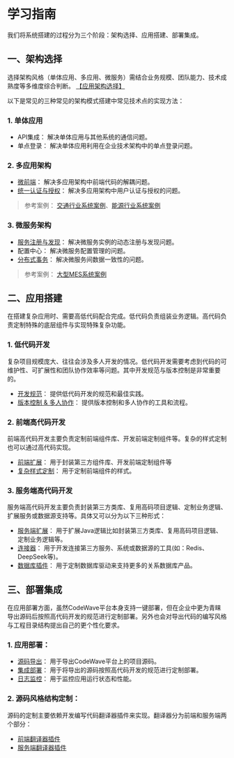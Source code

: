 # 学习指南


<object data="a2.svg" type="image/svg+xml" style="max-width: 100%;"></object>

我们将系统搭建的过程分为三个阶段：架构选择、应用搭建、部署集成。


## 一、架构选择
选择架构风格（单体应用、多应用、微服务）需结合业务规模、团队能力、技术成熟度等多维度综合判断。 [【应用架构选择】](architecture/index.md)

以下是常见的三种常见的架构模式搭建中常见技术点的实现方法：
### 1. 单体应用
   - API集成： 解决单体应用与其他系统的通信问题。
   - 单点登录： 解决单体应用利用在企业技术架构中的单点登录问题。
### 2. 多应用架构
   
   - [微前端](./architecture/micro-frontend.md)： 解决多应用架构中前端代码的解耦问题。
   - [统一认证与授权](./architecture/authentication.md)： 解决多应用架构中用户认证与授权的问题。
   
   > 参考案例：  [交通行业系统案例](./architecture/case03.md)、[能源行业系统案例](./architecture/case02.md)

### 3. 微服务架构 
   - [服务注册与发现](./architecture/microservice.md)： 解决微服务实例的动态注册与发现问题。
   - 配置中心： 解决微服务配置管理的问题。
   - [分布式事务](./architecture/multi-application-transaction.md)： 解决微服务间数据一致性的问题。

   > 参考案例： [大型MES系统案例](./architecture/micro-application-case.md)



## 二、应用搭建

在搭建复杂应用时、需要高低代码配合完成。低代码负责组装业务逻辑。高代码负责定制特殊的底层组件与实现特殊复杂功能。

### 1. 低代码开发
   复杂项目规模庞大、往往会涉及多人开发的情况。低代码开发需要考虑到代码的可维护性、可扩展性和团队协作效率等问题。其中开发规范与版本控制是非常重要的。

   - [开发规范](./development/rule.md)： 提供低代码开发的规范和最佳实践。
   - [版本控制 & 多人协作](./development/version-control.md)： 提供版本控制和多人协作的工具和流程。
### 2. 前端高代码开发
   前端高代码开发主要负责定制前端组件库、开发前端定制组件等。复杂的样式定制也可以通过高代码实现。

   - [前端扩展](./development/frontend.md)： 用于封装第三方组件库、开发前端定制组件等
   - [复杂样式定制](./development/componentsStyle.md)： 用于定制前端组件的样式。
  
### 3. 服务端高代码开发
   服务端高代码开发主要负责封装第三方类库、复用高码项目逻辑、定制业务逻辑、扩展服务或数据源支持等。具体又可以分为以下三种形式：

   - [服务端扩展](./development/serverend.md)： 用于扩展Java逻辑比如封装第三方类库、复用高码项目逻辑、定制业务逻辑等。
   - [连接器](./development/connector.md)： 用于开发连接第三方服务、系统或数据源的工具(如：Redis、DeepSeek等)。
   - [数据库插件](./development/owl.md)： 用于定制数据库驱动来支持更多的关系数据库产品。


## 三、部署集成
在应用部署方面，虽然CodeWave平台本身支持一键部署，但在企业中更为青睐导出源码后按照高代码开发的规范进行定制部署。另外也会对导出代码的编写风格与工程目录结构提出自己的更个性化要求。

### 1. 应用部署：
   - [源码导出](./development/export.md)： 用于导出CodeWave平台上的项目源码。
   - [集成部署](./development/multi-application.md)： 用于将导出的源码按照高代码开发的规范进行定制部署。
   - [日志监控](./development/log-monitor.md)： 用于监控应用运行状态和性能。
  
### 2. 源码风格结构定制：
   源码的定制主要依赖开发编写代码翻译器插件来实现。翻译器分为前端和服务端两个部分：
   - [前端翻译器插件](./development/frontend-generator-plugin.md)
   - [服务端翻译器插件](./development/backend-generator-plugin.md)

